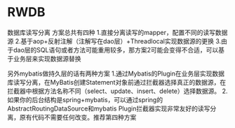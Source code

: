 # RWDB
数据库读写分离
方案总共有四种
1.直接分离读写的mapper，配置不同的读写数据源
2.基于aop+反射注解（注解写在dao层）+Threadlocal实现数据源的更换
3.由于dao层的SQL语句或者方法可能重用较多，那方案2可能会变得不合适，可以基于业务层来实现数据源替换

另外mybatis做持久层的话有两种方案
1.通过Mybatis的Plugin在业务层实现数据库读写分离，在MyBatis创建Statement对象前通过拦截器选择真正的数据源，在拦截器中根据方法名称不同（select、update、insert、delete）选择数据源。
2.如果你的后台结构是spring+mybatis，可以通过spring的AbstractRoutingDataSource和mybatis Plugin拦截器实现非常友好的读写分离，原有代码不需要任何改变。推荐第四种方案

